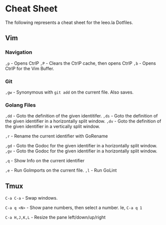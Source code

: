 
# Cheat Sheet

The following represents a cheat sheet for the leeo.la Dotfiles.

## Vim

### Navigation

`,p` - Opens CtrlP
`,P` - Clears the CtrlP cache, then opens CtrlP
`,b` - Opens CtrlP for the Vim Buffer.

### Git

`,gw` - Synonymous with `git add` on the current file. Also saves.

### Golang Files

`,dd` - Goto the definition of the given identitifer.
`,ds` - Goto the definition of the given identifier in a horizontally 
  split window.
`,dv` - Goto the definition of the given identifier in a vertically split
  window.

`,r` - Rename the current identifier with GoRename

`,gd` - Goto the Godoc for the given identifier in a horizontally split 
  window.
`,gv` - Goto the Godoc for the given identifier in a horizontally split 
  window.

`,q` - Show Info on the current identifier

`,e` - Run GoImports on the current file.
`,l` - Run GoLint


## Tmux

`C-a C-a` - Swap windows.

`C-a q <N>` - Show pane numbers, then select a number. Ie, `C-a q 1`

`C-a H,J,K,L` - Resize the pane left/down/up/right
